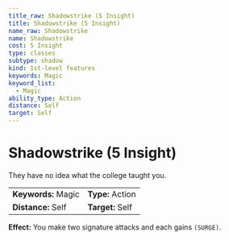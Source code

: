 ```yaml
---
title_raw: Shadowstrike (5 Insight)
title: Shadowstrike (5 Insight)
name_raw: Shadowstrike
name: Shadowstrike
cost: 5 Insight
type: classes
subtype: shadow
kind: 1st-level features
keywords: Magic
keyword_list:
  - Magic
ability_type: Action
distance: Self
target: Self
---
```


# Shadowstrike (5 Insight)

They have no idea what the college taught you.

|                     |                  |
| :------------------ | :--------------- |
| **Keywords:** Magic | **Type:** Action |
| **Distance:** Self  | **Target:** Self |

**Effect:** You make two signature attacks and each gains `(SURGE)`.
